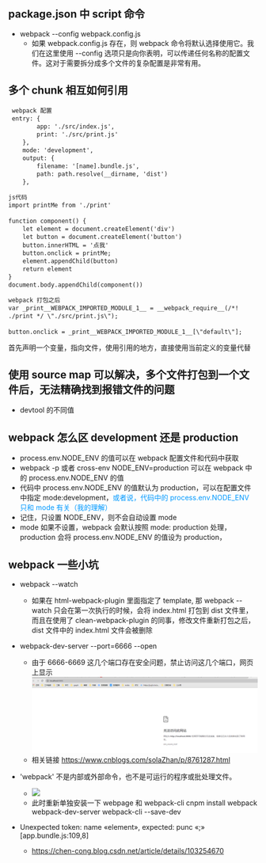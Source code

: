 ## package.json 中 script 命令

- webpack --config webpack.config.js
  - 如果 webpack.config.js 存在，则 webpack 命令将默认选择使用它。我们在这里使用 --config 选项只是向你表明，可以传递任何名称的配置文件。这对于需要拆分成多个文件的复杂配置是非常有用。

## 多个 chunk 相互如何引用

```
 webpack 配置
 entry: {
        app: './src/index.js',
        print: './src/print.js'
    },
    mode: 'development',
    output: {
        filename: '[name].bundle.js',
        path: path.resolve(__dirname, 'dist')
    },
```

```
js代码
import printMe from './print'

function component() {
    let element = document.createElement('div')
    let button = document.createElement('button')
    button.innerHTML = '点我'
    button.onclick = printMe;
    element.appendChild(button)
    return element
}
document.body.appendChild(component())
```

```
webpack 打包之后
var _print__WEBPACK_IMPORTED_MODULE_1__ = __webpack_require__(/*! ./print */ \"./src/print.js\");

button.onclick = _print__WEBPACK_IMPORTED_MODULE_1__[\"default\"];
```

首先声明一个变量，指向文件，使用引用的地方，直接使用当前定义的变量代替

## 使用 source map 可以解决，多个文件打包到一个文件后，无法精确找到报错文件的问题

- devtool 的不同值

## webpack 怎么区 development 还是 production

- process.env.NODE_ENV 的值可以在 webpack 配置文件和代码中获取
- webpack -p 或者 cross-env NODE_ENV=production 可以在 webpack 中的 process.env.NODE_ENV 的值
- 代码中 process.env.NODE_ENV 的值默认为 production，可以在配置文件中指定 mode:development，<font color=#0099ff>或者说，代码中的 process.env.NODE_ENV 只和 mode 有关（我的理解）</font>
- 记住，只设置 NODE_ENV，则不会自动设置 mode
- mode 如果不设置，webpack 会默认按照 mode: production 处理，production 会将 process.env.NODE_ENV 的值设为 production，

## webpack 一些小坑

- webpack --watch
  - 如果在 html-webpack-plugin 里面指定了 template, 那 webpack --watch 只会在第一次执行的时候，会将 index.html 打包到 dist 文件里，而且在使用了 clean-webpack-plugin 的同事，修改文件重新打包之后，dist 文件中的 index.html 文件会被删除
- webpack-dev-server --port=6666 --open

  - 由于 6666-6669 这几个端口存在安全问题，禁止访问这几个端口，网页上显示 ![](./src/images/6666.png)
  - 相关链接 https://www.cnblogs.com/solaZhan/p/8761287.html

- 'webpack' 不是内部或外部命令，也不是可运行的程序或批处理文件。

  - ![](./src/images/webpack-error.png)
  - 此时重新单独安装一下 webpage 和 webpack-cli cnpm install webpack webpack-dev-server webpack-cli --save-dev

- Unexpected token: name «element», expected: punc «;» [app.bundle.js:109,8]
  - https://chen-cong.blog.csdn.net/article/details/103254670
